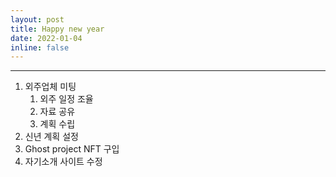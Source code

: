 ```yaml
---
layout: post
title: Happy new year
date: 2022-01-04
inline: false
---
```


***

1. 외주업체 미팅
    1. 외주 일정 조율
    2. 자료 공유
    3. 계획 수립
2. 신년 계획 설정
3. Ghost project NFT 구입
4. 자기소개 사이트 수정